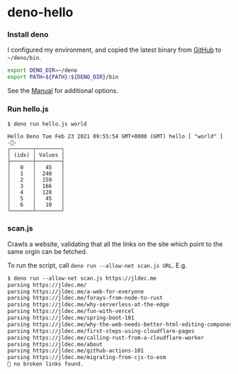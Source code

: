 # deno-hello

### Install deno

I configured my environment, and copied the latest binary from [GitHub](https://github.com/denoland/deno/releases/latest) to `~/deno/bin`.

```sh
export DENO_DIR=~/deno
export PATH=${PATH}:${DENO_DIR}/bin
```

See the [Manual](https://deno.land/manual/getting_started/installation) for additional options.

### Run hello.js

```
$ deno run hello.js world

Hello Deno Tue Feb 23 2021 09:55:54 GMT+0000 (GMT) hello [ "world" ]
-🦀-
┌───────┬────────┐
│ (idx) │ Values │
├───────┼────────┤
│   0   │   45   │
│   1   │  240   │
│   2   │  159   │
│   3   │  166   │
│   4   │  128   │
│   5   │   45   │
│   6   │   10   │
└───────┴────────┘
```

### scan.js

Crawls a website, validating that all the links on the site which point to the same orgin can be fetched.

To run the script, call `deno run --allow-net scan.js URL`. E.g.

```txt
$ deno run --allow-net scan.js https://jldec.me
parsing https://jldec.me/
parsing https://jldec.me/a-web-for-everyone
parsing https://jldec.me/forays-from-node-to-rust
parsing https://jldec.me/why-serverless-at-the-edge
parsing https://jldec.me/fun-with-vercel
parsing https://jldec.me/spring-boot-101
parsing https://jldec.me/why-the-web-needs-better-html-editing-components
parsing https://jldec.me/first-steps-using-cloudflare-pages
parsing https://jldec.me/calling-rust-from-a-cloudflare-worker
parsing https://jldec.me/about
parsing https://jldec.me/github-actions-101
parsing https://jldec.me/migrating-from-cjs-to-esm
🎉 no broken links found.
```
